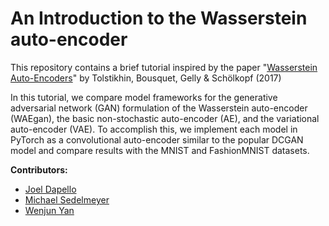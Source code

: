 # An Introduction to the Wasserstein auto-encoder

This repository contains a brief tutorial inspired by the paper "[Wasserstein Auto-Encoders](https://arxiv.org/pdf/1711.01558.pdf)" by Tolstikhin, Bousquet, Gelly & Schölkopf (2017)

In this tutorial, we compare model frameworks for the generative adversarial network (GAN) formulation of the Wasserstein auto-encoder (WAEgan), the basic non-stochastic auto-encoder (AE), and the variational auto-encoder (VAE). To accomplish this, we implement each model in PyTorch as a convolutional auto-encoder similar to the popular DCGAN model and compare results with the MNIST and FashionMNIST datasets.

**Contributors:**
- [Joel Dapello](https://github.com/dapello)
- [Michael Sedelmeyer](https://github.com/sedelmeyer)
- [Wenjun Yan](https://github.com/Wenjun-Yan)
